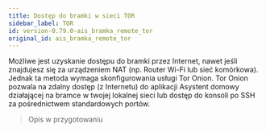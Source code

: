 ```yaml
---
title: Dostęp do bramki w sieci TOR
sidebar_label: TOR
id: version-0.79.0-ais_bramka_remote_tor
original_id: ais_bramka_remote_tor
---
```


Możliwe jest uzyskanie dostępu do bramki przez Internet, nawet jeśli znajdujesz się za urządzeniem NAT (np. Router Wi-Fi lub sieć komórkowa).
Jednak ta metoda wymaga skonfigurowania usługi Tor Onion. Tor Onion pozwala na zdalny dostęp (z Internetu) do aplikacji Asystent domowy działającej na bramce w twojej lokalnej sieci lub dostęp do konsoli po SSH za pośrednictwem standardowych portów.


> Opis w przygotowaniu
